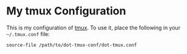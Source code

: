 My tmux Configuration
=====================

This is my configuration of
[tmux](https://github.com/tmux/tmux/wiki). To use it, place the
following in your `~/.tmux.conf` file:

    source-file /path/to/dot-tmux-conf/dot-tmux.conf
